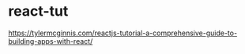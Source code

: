 # react-tut
https://tylermcginnis.com/reactjs-tutorial-a-comprehensive-guide-to-building-apps-with-react/